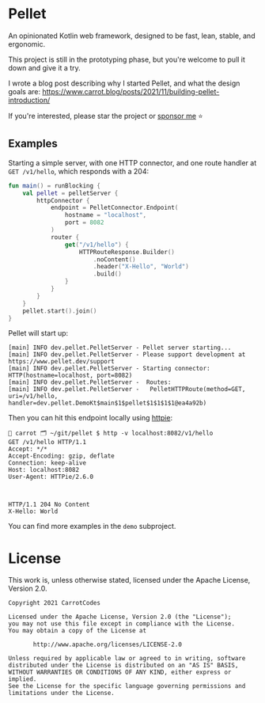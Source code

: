 # Pellet

An opinionated Kotlin web framework, designed to be fast, lean, stable, and ergonomic.

This project is still in the prototyping phase, but you're welcome to pull it down and give it a try.

I wrote a blog post describing why I started Pellet, and what the design goals are: https://www.carrot.blog/posts/2021/11/building-pellet-introduction/

If you're interested, please star the project or [sponsor me](https://github.com/sponsors/CarrotCodes) ⭐️

## Examples

Starting a simple server, with one HTTP connector, and one route handler at `GET /v1/hello`, which responds with a 204:

```kotlin
fun main() = runBlocking {
    val pellet = pelletServer {
        httpConnector {
            endpoint = PelletConnector.Endpoint(
                hostname = "localhost",
                port = 8082
            )
            router {
                get("/v1/hello") {
                    HTTPRouteResponse.Builder()
                        .noContent()
                        .header("X-Hello", "World")
                        .build()
                }
            }
        }
    }
    pellet.start().join()
}
```

Pellet will start up:
```
[main] INFO dev.pellet.PelletServer - Pellet server starting...
[main] INFO dev.pellet.PelletServer - Please support development at https://www.pellet.dev/support
[main] INFO dev.pellet.PelletServer - Starting connector: HTTP(hostname=localhost, port=8082)
[main] INFO dev.pellet.PelletServer -  Routes:
[main] INFO dev.pellet.PelletServer -   PelletHTTPRoute(method=GET, uri=/v1/hello, handler=dev.pellet.DemoKt$main$1$pellet$1$1$1$1@ea4a92b)
```

Then you can hit this endpoint locally using [httpie](https://httpie.io/):
```
🥕 carrot 🗂 ~/git/pellet $ http -v localhost:8082/v1/hello
GET /v1/hello HTTP/1.1
Accept: */*
Accept-Encoding: gzip, deflate
Connection: keep-alive
Host: localhost:8082
User-Agent: HTTPie/2.6.0



HTTP/1.1 204 No Content
X-Hello: World
```

You can find more examples in the `demo` subproject.

# License

This work is, unless otherwise stated, licensed under the Apache License, Version 2.0.

```
Copyright 2021 CarrotCodes

Licensed under the Apache License, Version 2.0 (the "License");
you may not use this file except in compliance with the License.
You may obtain a copy of the License at

       http://www.apache.org/licenses/LICENSE-2.0

Unless required by applicable law or agreed to in writing, software
distributed under the License is distributed on an "AS IS" BASIS,
WITHOUT WARRANTIES OR CONDITIONS OF ANY KIND, either express or implied.
See the License for the specific language governing permissions and
limitations under the License.
```